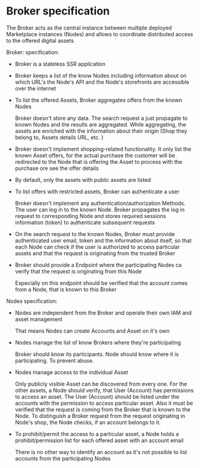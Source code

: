 # Broker specification

The Broker acts as the central instance between multiple deployed Marketplace instances (Nodes) and allows to coordinate 
distributed access to the offered digital assets

Broker: specification:

+ Broker is a stateless SSR application
+ Broker keeps a list of the know Nodes including information about on which URL's the Node's API and the Node's storefronts are accessible over the internet
+ To list the offered Assets, Broker aggregates offers from the known Nodes
  
  Broker doesn't store any data. The search request a just propagate to known Nodes and the results are aggregated. While aggregating,
  the assets are enriched with the information about their origin (Shop they belong to, Assets details URL, etc. )

+ Broker doesn't implement shopping-related functionality. It only list the known Asset offers, for the actual purchase the
  customer will be redirected to the Node that is offering the Asset to process with the purchase ore see the offer details
+ By default, only the assets with public assets are listed
+ To list offers with restricted assets, Broker can authenticate a user

  Broker doesn't implement any authentication/authorization Methods. The user can log in to the known Node. Broker propagates
  the log in request to corresponding Node and stores required sessions information (token) to authenticate subsequent requests
+ On the search request to the known Nodes, Broker must provide authenticated user email, token and the information about itself, so that each Node can
  check if the user is authorized to access particular assets and that the request is originating from the trusted Broker
+ Broker should provide a Endpoint where the participating Nodes ca verify that the request is originating from this Node

  Especially on this endpoint should be verified that the account comes from a Node, that is known to this Broker

Nodes specification:

+ Nodes are independent from the Broker and operate their own IAM and asset management

  That means  Nodes can create Accounts and Asset on it's own

+ Nodes manage the list of know Brokers where they're participating

  Broker should know its participants. Node should know where it is participating. To prevent abuse.

+ Nodes manage access to the individual Asset 
 
  Only publicly visible Asset can be discovered from every one. For the other assets, a Node should verify, that User (Account) has 
  permissions to access an asset. The User (Account) should be listed under the accounts with the permission to access particular asset. Also it 
  must be verified that the request is coming from the Broker that is known to the Node. To distinguish a Broker request from the request originating in Node's shop,
  the Node checks, if an account belongs to it.

+ To prohibit/permit the access to a particular asset, a Node holds a prohibit/permission list for each offered asset with an account email

  There is no other way to identify an account as it's not possible to list accounts from the participating Nodes
